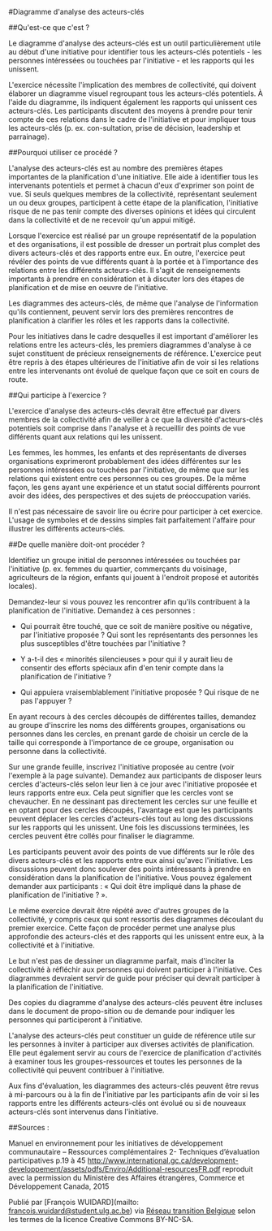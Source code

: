 #Diagramme d'analyse des acteurs-clés 

##Qu'est-ce que c'est ?

Le diagramme d'analyse des acteurs-clés est un outil particulièrement utile au début d'une initiative pour identifier tous les acteurs-clés potentiels - les personnes intéressées ou touchées par l'initiative - et les rapports qui les unissent.

L'exercice nécessite l'implication des membres de collectivité, qui doivent élaborer un diagramme visuel regroupant tous les acteurs-clés potentiels. À l'aide du diagramme, ils indiquent également les rapports qui unissent ces acteurs-clés. Les participants discutent des moyens à prendre pour tenir compte de ces relations dans le cadre de l'initiative et pour impliquer tous les acteurs-clés (p. ex. con-sultation, prise de décision, leadership et parrainage).

##Pourquoi utiliser ce procédé ?

L'analyse des acteurs-clés est au nombre des premières étapes importantes de la planification d'une initiative. Elle aide à identifier tous les intervenants potentiels et permet à chacun d'eux d'exprimer son point de vue. Si seuls quelques membres de la collectivité, représentant seulement un ou deux groupes, participent à cette étape de la planification, l'initiative risque de ne pas tenir compte des diverses opinions et idées qui circulent dans la collectivité et de ne recevoir qu'un appui mitigé.

Lorsque l'exercice est réalisé par un groupe représentatif de la population et des organisations, il est possible de dresser un portrait plus complet des divers acteurs-clés et des rapports entre eux. En outre, l'exercice peut révéler des points de vue différents quant à la portée et à l'importance des relations entre les différents acteurs-clés. Il s'agit de renseignements importants à prendre en considération et à discuter lors des étapes de planification et de mise en oeuvre de l'initiative.

Les diagrammes des acteurs-clés, de même que l'analyse de l'information qu'ils contiennent, peuvent servir lors des premières rencontres de planification à clarifier les rôles et les rapports dans la collectivité.

Pour les initiatives dans le cadre desquelles il est important d'améliorer les relations entre les acteurs-clés, les premiers diagrammes d'analyse à ce sujet constituent de précieux renseignements de référence. L'exercice peut être repris à des étapes ultérieures de l'initiative afin de voir si les relations entre les intervenants ont évolué de quelque façon que ce soit en cours de route.

##Qui participe à l'exercice ?

L'exercice d'analyse des acteurs-clés devrait être effectué par divers membres de la collectivité afin de veiller à ce que la diversité d'acteurs-clés potentiels soit comprise dans l'analyse et à recueillir des points de vue différents quant aux relations qui les unissent. 

Les femmes, les hommes, les enfants et des représentants de diverses organisations exprimeront probablement des idées différentes sur les personnes intéressées ou touchées par l'initiative, de même que sur les relations qui existent entre ces personnes ou ces groupes. De la même façon, les gens ayant une expérience et un statut social différents pourront avoir des idées, des perspectives et des sujets de préoccupation variés.

Il n'est pas nécessaire de savoir lire ou écrire pour participer à cet exercice. L'usage de symboles et de dessins simples fait parfaitement l'affaire pour illustrer les différents acteurs-clés.

##De quelle manière doit-ont procéder ?

Identifiez un groupe initial de personnes intéressées ou touchées par l'initiative (p. ex. femmes du quartier, commerçants du voisinage, agriculteurs de la région, enfants qui jouent à l'endroit proposé et autorités locales).

Demandez-leur si vous pouvez les rencontrer afin qu'ils contribuent à la planification de l'initiative. Demandez à ces personnes : 

* Qui pourrait être touché, que ce soit de manière positive ou négative, par l'initiative proposée ? Qui sont les représentants des personnes les plus susceptibles d'être touchées par l'initiative ? 

* Y a-t-il des « minorités silencieuses » pour qui il y aurait lieu de consentir des efforts spéciaux afin d'en tenir compte dans la planification de l'initiative ? 

* Qui appuiera vraisemblablement l'initiative proposée ? Qui risque de ne pas l'appuyer ? 

En ayant recours à des cercles découpés de différentes tailles, demandez au groupe d'inscrire les noms des différents groupes, organisations ou personnes dans les cercles, en prenant garde de choisir un cercle de la taille qui corresponde à l'importance de ce groupe, organisation ou personne dans la collectivité. 

Sur une grande feuille, inscrivez l'initiative proposée au centre (voir l'exemple à la page suivante). Demandez aux participants de disposer leurs cercles d'acteurs-clés selon leur lien à ce jour avec l'initiative proposée et leurs rapports entre eux. Cela peut signifier que les cercles vont se chevaucher. En ne dessinant pas directement les cercles sur une feuille et en optant pour des cercles découpés, l'avantage est que les participants peuvent déplacer les cercles d'acteurs-clés tout au long des discussions sur les rapports qui les unissent. Une fois les discussions terminées, les cercles peuvent être collés pour finaliser le diagramme. 

Les participants peuvent avoir des points de vue différents sur le rôle des divers acteurs-clés et les rapports entre eux ainsi qu'avec l'initiative. Les discussions peuvent donc soulever des points intéressants à prendre en considération dans la planification de l'initiative. Vous pouvez également demander aux participants : « Qui doit être impliqué dans la phase de planification de l'initiative ? ».

Le même exercice devrait être répété avec d'autres groupes de la collectivité, y compris ceux qui sont ressortis des diagrammes découlant du premier exercice. Cette façon de procéder permet une analyse plus approfondie des acteurs-clés et des rapports qui les unissent entre eux, à la collectivité et à l'initiative.

Le but n'est pas de dessiner un diagramme parfait, mais d'inciter la collectivité à réfléchir aux personnes qui doivent participer à l'initiative. Ces diagrammes devraient servir de guide pour préciser qui devrait participer à la planification de l'initiative.

Des copies du diagramme d'analyse des acteurs-clés peuvent être incluses dans le document de propo-sition ou de demande pour indiquer les personnes qui participeront à l'initiative.

L'analyse des acteurs-clés peut constituer un guide de référence utile sur les personnes à inviter à participer aux diverses activités de planification. Elle peut également servir au cours de l'exercice de planification d'activités à examiner tous les groupes-ressources et toutes les personnes de la collectivité qui peuvent contribuer à l'initiative.

Aux fins d'évaluation, les diagrammes des acteurs-clés peuvent être revus à mi-parcours ou à la fin de l'initiative par les participants afin de voir si les rapports entre les différents acteurs-clés ont évolué ou si de nouveaux acteurs-clés sont intervenus dans l'initiative.

##Sources : 

Manuel en environnement pour les initiatives de développement communautaire – Ressources complémentaires 2- Techniques d’évaluation participatives p.19 à 45 
http://www.international.gc.ca/development-developpement/assets/pdfs/Enviro/Additional-resourcesFR.pdf reproduit avec la permission du Ministère des Affaires étrangères, Commerce et Développement Canada, 2015

Publié par [François WUIDARD](mailto: francois.wuidard@student.ulg.ac.be) via [Réseau transition Belgique]( http://www.reseautransition.be/) selon les termes de la licence Creative Commons BY-NC-SA.
